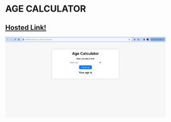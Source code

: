 # AGE CALCULATOR

## [Hosted Link!](https://hsc92180.github.io/JS-Projects/Age_Calculator/)

![Alt text](image.png)

